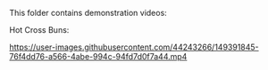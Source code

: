 This folder contains demonstration videos:


Hot Cross Buns:

https://user-images.githubusercontent.com/44243266/149391845-76f4dd76-a566-4abe-994c-94fd7d0f7a44.mp4

